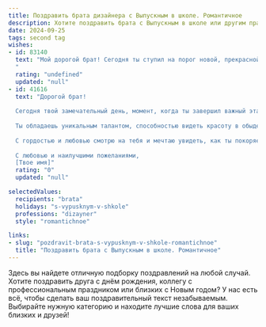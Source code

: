 ```yaml
---
title: Поздравить брата дизайнера с Выпускным в школе. Романтичное
description: Хотите поздравить брата с Выпускным в школе или другим праздником? Наш ИИ создаст незабываемое поздравление, а вы обязательно выделитесь среди других.  
date: 2024-09-25
tags: second tag
wishes:
- id: 83140
  text: "Мой дорогой брат! Сегодня ты ступил на порог новой, прекрасной жизни, оставив позади школьные годы.  Твой талант дизайнера, эта искра творчества, которая всегда в тебе горела,  теперь расцветет ярким, неповторимым цветом. Пусть твой путь будет полон вдохновения,  а каждый новый проект – шедевром, рождённым из твоей  чувственной души.  Я так горжусь тобой,  и желаю тебе  только самых светлых и радостных дней,  полных любви и  творческого  озарения!  С выпускным тебя!
  "
  rating: "undefined"
  updated: "null"
- id: 41616
  text: "Дорогой брат!
  
  Сегодня твой замечательный день, момент, когда ты завершил важный этап своей жизни и ступаешь на новый, полный возможностей путь. Поздравляю тебя с выпускным! Это не только окончание школы, но и начало увлекательного путешествия в мир дизайна, где твое творчество и вдохновение найдут свое место.
  
  Ты обладаешь уникальным талантом, способностью видеть красоту в обыденном, и я уверен, что впереди тебя ждут удивительные свершения. Не бойся мечтать и рисовать свои самые яркие идеи на холсте жизни. Пусть каждая твоя работа будет как произведение искусства, способное удивлять и вдохновлять других!
  
  С гордостью и любовью смотрю на тебя и мечтаю увидеть, как ты покоряешь новые вершины, создавая свои шедевры. Желаю тебе уверенности в своих силах, смелых идей и удачи на каждом шаге. Пусть этот выпускной станет лишь началом твоего успеха!
  
  С любовью и наилучшими пожеланиями,
  [Твое имя]"
  rating: "0"
  updated: "null"

selectedValues:
  recipients: "brata"
  holidays: "s-vypusknym-v-shkole"
  professions: "dizayner"
  style: "romantichnoe"

links:
- slug: "pozdravit-brata-s-vypusknym-v-shkole-romantichnoe"
  title: "Поздравить брата с Выпускным в школе. Романтичное"
---
```


Здесь вы найдете отличную подборку поздравлений на любой случай. 
Хотите поздравить друга с днём рождения, коллегу с профессиональным праздником или близких с Новым годом? У нас есть всё, чтобы сделать ваш поздравительный текст незабываемым. Выбирайте нужную категорию и находите лучшие слова для ваших близких и друзей!
